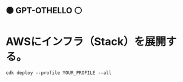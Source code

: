:black_circle: GPT-OTHELLO :white_circle:
----------------------------------------

# AWSにインフラ（Stack）を展開する。

```
cdk deploy --profile YOUR_PROFILE --all
```

